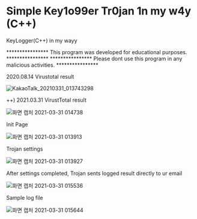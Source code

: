 # Simple Key1o99er Tr0jan 1n my w4y (C++)
KeyLogger(C++) in my wayy

**************** This program was developed for educational purposes. **************** 
**************** Please dont use this program in any malicious activities. **************** 

2020.08.14 Virustotal result

![KakaoTalk_20210331_013743298](https://user-images.githubusercontent.com/52993882/113025408-e2d19100-91c2-11eb-912a-26b0a8021409.jpg)

++) 2021.03.31 VirustTotal result

![화면 캡처 2021-03-31 014738](https://user-images.githubusercontent.com/52993882/113025809-52e01700-91c3-11eb-8208-f2b91088ce0b.png)




Init Page

![화면 캡처 2021-03-31 013913](https://user-images.githubusercontent.com/52993882/113025219-a867f400-91c2-11eb-95b0-9eddccfb62e8.png)




Trojan settings

![화면 캡처 2021-03-31 013927](https://user-images.githubusercontent.com/52993882/113026303-e1ed2f00-91c3-11eb-9604-7f9b7a801f21.png)




After settings completed, Trojan sents logged result directly to ur email

![화면 캡처 2021-03-31 015536](https://user-images.githubusercontent.com/52993882/113026775-6049d100-91c4-11eb-8332-2a963e199375.png)




Sample log file

![화면 캡처 2021-03-31 015644](https://user-images.githubusercontent.com/52993882/113026829-7192dd80-91c4-11eb-8865-6fa24b4d99bc.png)



